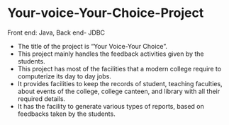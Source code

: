 # Your-voice-Your-Choice-Project
Front end: Java, Back end- JDBC
* The title of the project is “Your Voice-Your Choice”. 
* This project mainly handles the feedback activities given by the students.
* This project has most of the facilities that a modern college require to computerize its day to day jobs. 
* It provides facilities to keep the records of student, teaching faculties, about events of the college, college canteen, and library with all their required details. 
* It has the facility to generate various types of reports, based on feedbacks taken by the students.

